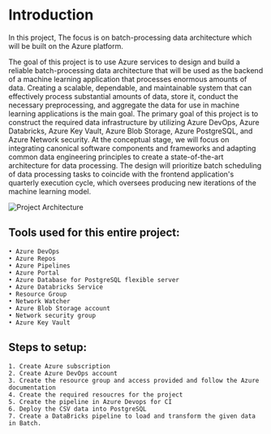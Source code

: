  # Introduction
In this project, The focus is on batch-processing data architecture which will be built on the Azure platform. 

The goal of this project is to use Azure services to design and build a reliable batch-processing data architecture that will be used as the backend of a machine learning application that processes enormous amounts of data. Creating a scalable, dependable, and maintainable system that can effectively process substantial amounts of data, store it, conduct the necessary preprocessing, and aggregate the data for use in machine learning applications is the main goal. The primary goal of this project is to construct the required data infrastructure by utilizing Azure DevOps, Azure Databricks, Azure Key Vault, Azure Blob Storage, Azure PostgreSQL, and Azure Network security. At the conceptual stage, we will focus on integrating canonical software components and frameworks and adapting common data engineering principles to create a state-of-the-art architecture for data processing. The design will prioritize batch scheduling of data processing tasks to coincide with the frontend application's quarterly execution cycle, which oversees producing new iterations of the machine learning model. 

![Project Architecture](https://github.com/DadaNanjesha/batch-processing/blob/main/Project%20structure.png)

## Tools used for this entire project:
```
• Azure DevOps
• Azure Repos
• Azure Pipelines
• Azure Portal
• Azure Database for PostgreSQL flexible server
• Azure Databricks Service
• Resource Group
• Network Watcher
• Azure Blob Storage account
• Network security group
• Azure Key Vault
```
## Steps to setup:
```
1. Create Azure subscription
2. Create Azure DevOps account
3. Create the resource group and access provided and follow the Azure documentation
4. Create the required resoucres for the project
5. Create the pipeline in Azure Devops for CI
6. Deploy the CSV data into PostgreSQL
7. Create a DataBricks pipeline to load and transform the given data in Batch.
```
